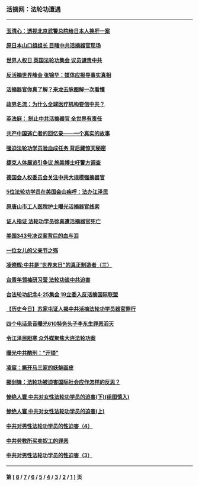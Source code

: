 ### 活摘网：法轮功遭遇
---
#### [玉清心：透视北京武警总院给日本人换肝一案](../../pages/nf5881/n13771978.md?03030430) 
#### [原日本山口组组长 目睹中共活摘器官现场](../../pages/nf5881/n13767360.md?03030430) 
#### [世界人权日 英国法轮功集会 议员谴责中共](../../pages/nf5881/n13431763.md?03030430) 
#### [反活摘世界峰会 张锦华：媒体应报导事实真相](../../pages/nf5881/n13278502.md?03030430) 
#### [活摘器官你真了解？来龙去脉图解一次看懂](../../pages/nf5881/n13013820.md?03030430) 
#### [政界名流：为什么全球医疗机构要信中共？](../../pages/nf5881/n11945479.md?03030430) 
#### [英法庭： 制止中共活摘器官 全世界有责任](../../pages/nf5881/n11330691.md?03030430) 
#### [共产中国逃亡者的回忆录——一个真实的故事](../../pages/nf5881/n10918649.md?03030430) 
#### [强迫法轮功学员验血成任务 背后藏惊天秘密](../../pages/nf5881/n4252384.md?03030430) 
#### [捷克人体展览引争议 旅美博士吁警方调查](../../pages/nf5881/n9429187.md?03030430) 
#### [德国会人权委员会关注中共大规模强摘器官](../../pages/nf5881/n8418950.md?03030430) 
#### [5位法轮功学员在美国会山疾呼：法办江泽民](../../pages/nf5881/n8101519.md?03030430) 
#### [原唐山市工人医院护士曝光活摘器官线索](../../pages/nf5881/n8076384.md?03030430) 
#### [证人指证 法轮功学员徐真遭活摘器官死亡](../../pages/nf5881/n8042467.md?03030430) 
#### [美国343号决议案背后的血与泪](../../pages/nf5881/n8020684.md?03030430) 
#### [一位女儿的父亲节之殇](../../pages/nf5881/n8014122.md?03030430) 
#### [凌晓辉:中共是“世界末日”的真正制造者（三）](../../pages/nf5881/n4210333.md?03030430) 
#### [台青年领袖研习营 法轮功谈中共迫害](../../pages/nf5881/n4141857.md?03030430) 
#### [台法轮功纪念4‧25集会 19立委入反活摘国际联盟](../../pages/nf5881/n4141821.md?03030430) 
#### [【历史今日】苏家屯证人揭中共活摘法轮功学员器官罪行](../../pages/nf5881/n4135912.md?03030430) 
#### [四个电话录音曝光610特务头子李东生罪恶滔天](../../pages/nf5881/n4040060.md?03030430) 
#### [令江泽民胆寒 众外媒聚焦大连法轮功案](../../pages/nf5881/n3932671.md?03030430) 
#### [曝光中共酷刑：“开锁”](../../pages/nf5881/n3889373.md?03030430) 
#### [凌宸：撕开马三家的妖魅画皮](../../pages/nf5881/n3849369.md?03030430) 
#### [郦剑锋：法轮功被迫害国际社会应作怎样的反思？](../../pages/nf5881/n3824560.md?03030430) 
#### [惨绝人寰 中共对女性法轮功学员的迫害(下)(组图慎入)](../../pages/nf5881/n3816285.md?03030430) 
#### [惨绝人寰 中共对女性法轮功学员的迫害(上)](../../pages/nf5881/n3815374.md?03030430) 
#### [中共对男性法轮功学员的性迫害（4）](../../pages/nf5881/n3769144.md?03030430) 
#### [中共劳教所买卖奴工的罪恶](../../pages/nf5881/n3769378.md?03030430) 
#### [中共对男性法轮功学员的性迫害（3）](../../pages/nf5881/n3768231.md?03030430) 

---
#### 第 [ [8](./8.md?03030430) / [7](./7.md?03030430) / [6](./6.md?03030430) / [5](./5.md?03030430) / [4](./4.md?03030430) / [3](./3.md?03030430) / [2](./2.md?03030430) / [1](./1.md?03030430) ] 页
